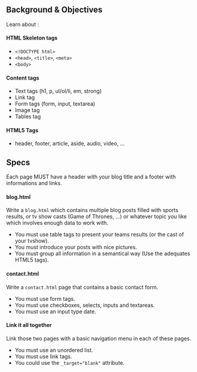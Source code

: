 ## Background & Objectives

Learn about :
#### HTML Skeleton tags

* `<!DOCTYPE html>`
* `<head>`, `<title>`, `<meta>`
* `<body>`

#### Content tags  

* Text tags (h1, p, ul/ol/li, em, strong)
* Link tag
* Form tags (form, input, textarea)
* Image tag
* Tables tag

#### HTML5 Tags

* header, footer, article, aside, audio, video, ...

## Specs

Each page MUST have a header with your blog title and a footer with informations and links.

#### blog.html 

Write a `blog.html` which contains multiple blog posts filled with sports results, or tv show casts (Game of Thrones, ...) or whatever topic you like which involves enough data to work with.

* You must use table tags to present your teams results (or the cast of your tvshow).
* You must introduce your posts with nice pictures.
* You must group all information in a semantical way (Use the adequates HTML5 tags).

#### contact.html

Write a `contact.html` page that contains a basic contact form.

* You must use form tags.
* You must use checkboxes, selects, inputs and textareas.
* You must use an input type date.

#### Link it all together

Link those two pages with a basic navigation menu in each of these pages.

* You must use an unordered list.
* You must use link tags.
* You could use the `_target="blank"` attribute.
